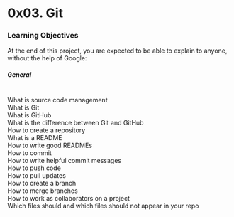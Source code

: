 <h1> 0x03. Git </h1>

<h3> Learning Objectives </h3>

<p> At the end of this project, you are expected to be able to explain to anyone, without the help of Google:

<h5> General </h5>

<br> What is source code management
<br> What is Git
<br> What is GitHub
<br> What is the difference between Git and GitHub
<br> How to create a repository
<br> What is a README
<br> How to write good READMEs
<br> How to commit
<br> How to write helpful commit messages
<br> How to push code
<br> How to pull updates
<br> How to create a branch
<br> How to merge branches
<br> How to work as collaborators on a project
<br> Which files should and which files should not appear in your repo
</p>